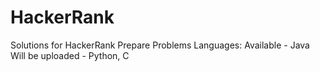 # HackerRank
Solutions for HackerRank Prepare Problems
Languages:
  Available - Java
  Will be uploaded - Python, C
